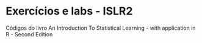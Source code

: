 # Exercícios e labs - ISLR2
Códigos do livro An Introduction To Statistical Learning - with application in R - Second Edition
